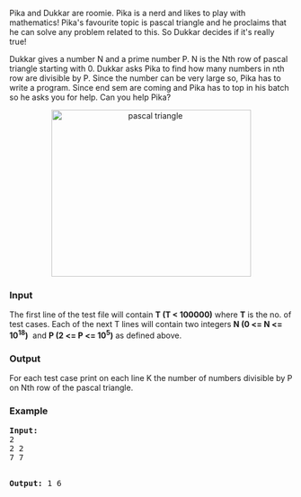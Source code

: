 <p>Pika and Dukkar are roomie. Pika is a nerd and likes to play with mathematics! Pika's favourite topic is pascal triangle and he proclaims that he can solve any problem related to this. So Dukkar decides if it's really true!</p>
<p>Dukkar gives a number N and a prime number P. N is the Nth row of pascal triangle starting with 0. Dukkar asks Pika to find how many numbers in nth row are divisible by P. Since the number can be very large so, Pika has to write a program. Since end sem are coming and Pika has to top in his batch so he asks you for help. Can you help Pika?</p>
<div align="center">
<img title="pascal triangle" src="./22253/file/4BZXfW8Y.png" alt="pascal triangle" width="355" height="297"><p></p>
</div>

<h3>Input</h3>
<p>The first line of the test file will contain <strong>T (T &lt; 100000)</strong> where <strong>T</strong> is the no. of test cases. Each of the next T lines will contain two integers <strong>N (0 &lt;= N &lt;= 10<sup>18</sup>)</strong> &nbsp;and <strong>P (2 &lt;= P &lt;= 10<sup>5</sup>)</strong>&nbsp;as defined above.</p>

<h3>Output</h3>
<p>For each test case print on each line K the number of numbers divisible by P on Nth row of the pascal triangle.</p>

<h3>Example</h3>
<pre><strong>Input:</strong>
2
2 2
7 7

<strong>Output:</strong>
1
6</pre>